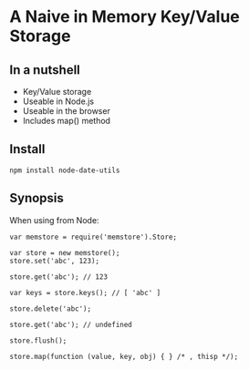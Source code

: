 # A Naive in Memory Key/Value Storage

## In a nutshell

- Key/Value storage
- Useable in Node.js
- Useable in the browser
- Includes map() method

## Install

    npm install node-date-utils

## Synopsis

When using from Node:

    var memstore = require('memstore').Store;
    
    var store = new memstore();
    store.set('abc', 123);
    
    store.get('abc'); // 123

    var keys = store.keys(); // [ 'abc' ]
    
    store.delete('abc');
    
    store.get('abc'); // undefined
    
    store.flush();
    
    store.map(function (value, key, obj) { } /* , thisp */);
